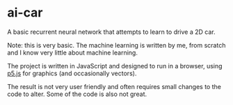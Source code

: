 # ai-car
A basic recurrent neural network that attempts to learn to drive a 2D car.

Note: this is very basic. The machine learning is written by me, from scratch
and I know very little about machine learning.

The project is written in JavaScript and designed to run in a browser, using
[p5.js](https://p5js.org/) for graphics (and occasionally vectors).

The result is not very user friendly and often requires small changes to the
code to alter. Some of the code is also not great.